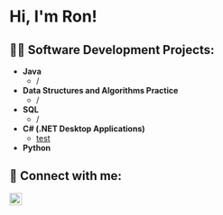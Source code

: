 <h1>Hi, I'm Ron! <br/></h1>

<h2>👨‍💻 Software Development Projects:</h2>

- <b> Java  </b>
  - /
- <b>Data Structures and Algorithms Practice </b>
  - /
- <b>SQL</b>
  - /
- <b>C# (.NET Desktop Applications)</b>
  - [test](https://github.com/RonDahan23/4-In-a-Row.git)
- <b>Python</b>



<h2> 🤳 Connect with me:</h2>

[<img align="left" alt="JoshMadakor | LinkedIn" width="22px" src="https://cdn.jsdelivr.net/npm/simple-icons@v3/icons/linkedin.svg" />][linkedin]


[linkedin]: https://www.linkedin.com/in/r-dahan

<!--

Here are some ideas to get you started:

- 🔭 I’m currently working on ...
- 🌱 I’m currently learning ...
- 👯 I’m looking to collaborate on ...
- 🤔 I’m looking for help with ...
- 💬 Ask me about ...
- 📫 How to reach me: ...
- 😄 Pronouns: ...
- ⚡ Fun fact: ...
-->
